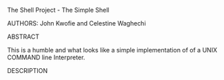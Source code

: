 The Shell Project - The Simple Shell

AUTHORS: John Kwofie and Celestine Waghechi

ABSTRACT

This is a humble and what looks like a simple implementation of of a UNIX COMMAND line Interpreter.

DESCRIPTION

